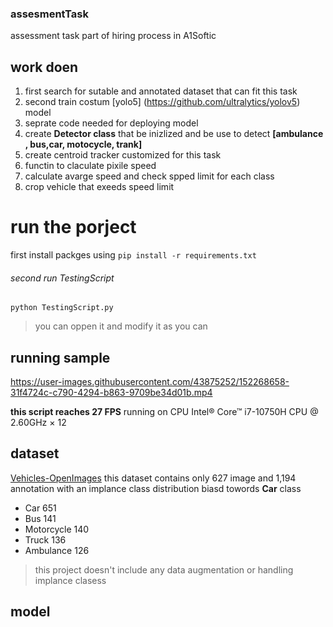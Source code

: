### assesmentTask
assessment task part of hiring process in A1Softic 
## work doen
1. first search for sutable and annotated dataset that can fit this task  
2. second train costum [yolo5] (https://github.com/ultralytics/yolov5) model 
3. seprate code needed for deploying model 
4. create **Detector class** that be inizlized and be use to detect **[ambulance , bus,car, motocycle, trank]**
5. create centroid tracker customized for this task 
6. functin to claculate pixile speed 
7. calculate avarge speed and check spped limit for each class 
8. crop vehicle that exeeds speed limit 
# run the porject 
first install packges using 
`pip install -r requirements.txt`
###### second run TestingScript 
`python TestingScript.py`
> you can oppen it and modify it as you can 
## running sample



https://user-images.githubusercontent.com/43875252/152268658-31f4724c-c790-4294-b863-9709be34d01b.mp4



**this script reaches 27 FPS** running on CPU Intel® Core™ i7-10750H CPU @ 2.60GHz × 12 
## dataset 
[Vehicles-OpenImages](https://public.roboflow.com/object-detection/vehicles-openimages) this dataset contains only 627 image and 1,194 annotation with
an implance class distribution biasd towords **Car** class
- Car 651
- Bus 141
- Motorcycle 140
- Truck 136
- Ambulance 126
> this project doesn't include any data augmentation or handling implance clasess 
 ## model 
 

